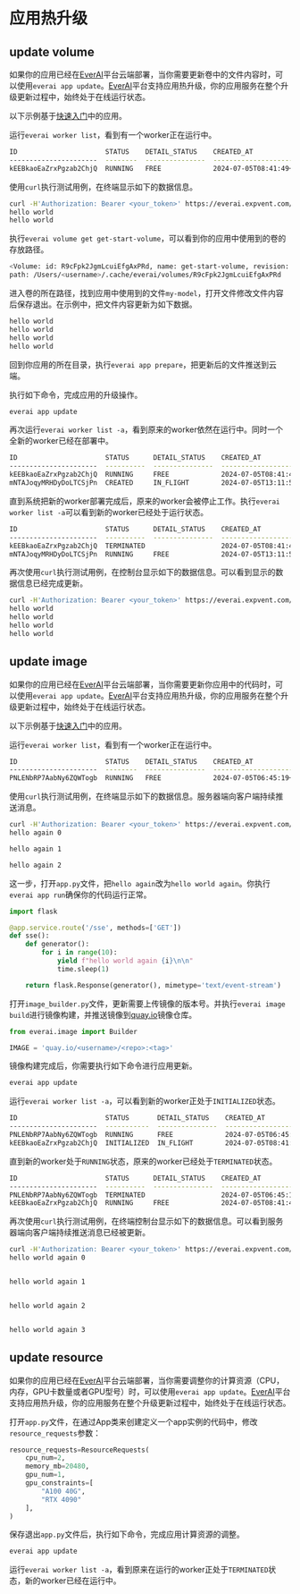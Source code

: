# 应用热升级
## update volume

如果你的应用已经在[EverAI](https://everai.expvent.com)平台云端部署，当你需要更新卷中的文件内容时，可以使用`everai app update`。[EverAI](https://everai.expvent.com)平台支持应用热升级，你的应用服务在整个升级更新过程中，始终处于在线运行状态。  

以下示例基于[快速入门](https://github.com/everai-example/get-start)中的应用。  

运行`everai worker list`，看到有一个worker正在运行中。  
```bash
ID                      STATUS    DETAIL_STATUS    CREATED_AT                DELETED_AT
----------------------  --------  ---------------  ------------------------  ------------
kEEBkaoEaZrxPgzab2ChjQ  RUNNING   FREE             2024-07-05T08:41:49+0000
```

使用`curl`执行测试用例，在终端显示如下的数据信息。  
```bash
curl -H'Authorization: Bearer <your_token>' https://everai.expvent.com/api/routes/v1/<your namespace>/<your app name>/show-volume
hello world
hello world
```

执行`everai volume get get-start-volume`，可以看到你的应用中使用到的卷的存放路径。  
```bash
<Volume: id: R9cFpk2JgmLcuiEfgAxPRd, name: get-start-volume, revision: 000001-08a, files: 1, size: 11 B>
path: /Users/<username>/.cache/everai/volumes/R9cFpk2JgmLcuiEfgAxPRd
```

进入卷的所在路径，找到应用中使用到的文件`my-model`，打开文件修改文件内容后保存退出。在示例中，把文件内容更新为如下数据。  
```bash
hello world
hello world
hello world
hello world
```

回到你应用的所在目录，执行`everai app prepare`，把更新后的文件推送到云端。  

执行如下命令，完成应用的升级操作。  
```bash
everai app update
```

再次运行`everai worker list -a`，看到原来的worker依然在运行中。同时一个全新的worker已经在部署中。 
```bash
ID                      STATUS      DETAIL_STATUS    CREATED_AT                DELETED_AT
----------------------  ----------  ---------------  ------------------------  ------------------------
kEEBkaoEaZrxPgzab2ChjQ  RUNNING     FREE             2024-07-05T08:41:49+0000
mNTAJoqyMRHDyDoLTCSjPn  CREATED     IN_FLIGHT        2024-07-05T13:11:59+0000
```

直到系统把新的worker部署完成后，原来的worker会被停止工作。执行`everai worker list -a`可以看到新的worker已经处于运行状态。  
```bash
ID                      STATUS      DETAIL_STATUS    CREATED_AT                DELETED_AT
----------------------  ----------  ---------------  ------------------------  ------------------------
kEEBkaoEaZrxPgzab2ChjQ  TERMINATED                   2024-07-05T08:41:49+0000  2024-07-05T13:12:23+0000
mNTAJoqyMRHDyDoLTCSjPn  RUNNING     FREE             2024-07-05T13:11:59+0000
```

再次使用`curl`执行测试用例，在控制台显示如下的数据信息。可以看到显示的数据信息已经完成更新。  
```bash
curl -H'Authorization: Bearer <your_token>' https://everai.expvent.com/api/routes/v1/<your namespace>/<your app name>/show-volume
hello world
hello world
hello world
hello world
```

## update image  

如果你的应用已经在[EverAI](https://everai.expvent.com)平台云端部署，当你需要更新你应用中的代码时，可以使用`everai app update`。[EverAI](https://everai.expvent.com)平台支持应用热升级，你的应用服务在整个升级更新过程中，始终处于在线运行状态。  

以下示例基于[快速入门](https://github.com/everai-example/get-start)中的应用。  

运行`everai worker list`，看到有一个worker正在运行中。  
```bash
ID                      STATUS    DETAIL_STATUS    CREATED_AT                DELETED_AT
----------------------  --------  ---------------  ------------------------  ------------
PNLENbRP7AabNy6ZQWTogb  RUNNING   FREE             2024-07-05T06:45:19+0000
```

使用`curl`执行测试用例，在终端显示如下的数据信息。服务器端向客户端持续推送消息。  
```bash
curl -H'Authorization: Bearer <your_token>' https://everai.expvent.com/api/routes/v1/<your namespace>/<your app name>/sse
hello again 0

hello again 1

hello again 2
```

这一步，打开`app.py`文件，把`hello again`改为`hello world again`。你执行`everai app run`确保你的代码运行正常。  
```python
import flask

@app.service.route('/sse', methods=['GET'])
def sse():
    def generator():
        for i in range(10):
            yield f"hello world again {i}\n\n"
            time.sleep(1)

    return flask.Response(generator(), mimetype='text/event-stream')
```

打开`image_builder.py`文件，更新需要上传镜像的版本号。并执行`everai image build`进行镜像构建，并推送镜像到[quay.io](https://quay.io/)镜像仓库。  

```python
from everai.image import Builder

IMAGE = 'quay.io/<username>/<repo>:<tag>'
```

镜像构建完成后，你需要执行如下命令进行应用更新。  
```bash
everai app update
```

运行`everai worker list -a`，可以看到新的worker正处于`INITIALIZED`状态。  
```bash
ID                      STATUS       DETAIL_STATUS    CREATED_AT                DELETED_AT
----------------------  -----------  ---------------  ------------------------  ------------
PNLENbRP7AabNy6ZQWTogb  RUNNING      FREE             2024-07-05T06:45:19+0000
kEEBkaoEaZrxPgzab2ChjQ  INITIALIZED  IN_FLIGHT        2024-07-05T08:41:49+0000
```
直到新的worker处于`RUNNING`状态，原来的worker已经处于`TERMINATED`状态。
```bash
ID                      STATUS      DETAIL_STATUS    CREATED_AT                DELETED_AT
----------------------  ----------  ---------------  ------------------------  ------------------------
PNLENbRP7AabNy6ZQWTogb  TERMINATED                   2024-07-05T06:45:19+0000  2024-07-05T08:42:28+0000
kEEBkaoEaZrxPgzab2ChjQ  RUNNING     FREE             2024-07-05T08:41:49+0000
```

再次使用`curl`执行测试用例，在终端控制台显示如下的数据信息。可以看到服务器端向客户端持续推送消息已经被更新。  
```bash
curl -H'Authorization: Bearer <your_token>' https://everai.expvent.com/api/routes/v1/<your namespace>/<your app name>/sse
hello world again 0


hello world again 1


hello world again 2


hello world again 3
```

## update resource

如果你的应用已经在[EverAI](https://everai.expvent.com)平台云端部署，当你需要调整你的计算资源（CPU，内存，GPU卡数量或者GPU型号）时，可以使用`everai app update`。[EverAI](https://everai.expvent.com)平台支持应用热升级，你的应用服务在整个升级更新过程中，始终处于在线运行状态。  

打开`app.py`文件，在通过App类来创建定义一个app实例的代码中，修改`resource_requests`参数：  
```python
resource_requests=ResourceRequests(
    cpu_num=2,
    memory_mb=20480,
    gpu_num=1,
    gpu_constraints=[
        "A100 40G",
        "RTX 4090"
    ],
)
```

保存退出`app.py`文件后，执行如下命令，完成应用计算资源的调整。  

```bash
everai app update
```

运行`everai worker list -a`，看到原来在运行的worker正处于`TERMINATED`状态，新的worker已经在运行中。